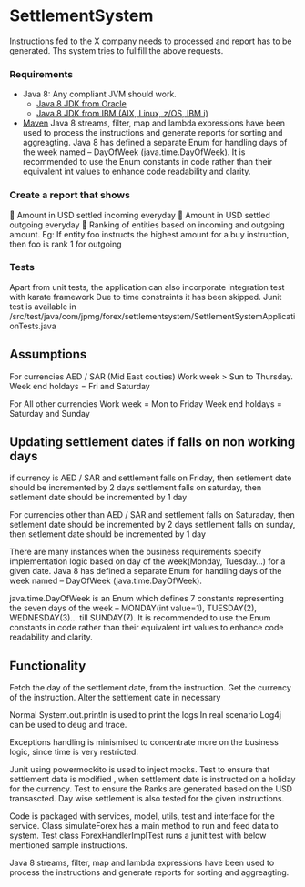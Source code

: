 # SettlementSystem
Instructions fed to the X company needs to processed and report has to be generated.
Ths system tries to fullfill the above requests.

### Requirements
* Java 8: Any compliant JVM should work.
  * [Java 8 JDK from Oracle](http://www.oracle.com/technetwork/java/javase/downloads/index.html)
  * [Java 8 JDK from IBM (AIX, Linux, z/OS, IBM i)](http://www.ibm.com/developerworks/java/jdk/)
* [Maven](https://maven.apache.org/install.html)
Java 8 streams, filter, map and lambda expressions have been used to process the instructions and generate reports for sorting and aggreagting.
Java 8 has defined a separate Enum for handling days of the week named – DayOfWeek (java.time.DayOfWeek).
It is recommended to use the Enum constants in code rather than their equivalent int values to enhance code readability and clarity.

### Create a report that shows
 Amount in USD settled incoming everyday
 Amount in USD settled outgoing everyday
 Ranking of entities based on incoming and outgoing amount. Eg: If entity foo instructs the highest
amount for a buy instruction, then foo is rank 1 for outgoing

### Tests

Apart from unit tests, the application can also incorporate integration test with karate framework
Due to time constraints it has been skipped.
Junit test is available in /src/test/java/com/jpmg/forex/settlementsystem/SettlementSystemApplicationTests.java

Assumptions
-----------
For currencies AED / SAR (Mid East couties) Work week > Sun to Thursday.
                                            Week end holdays = Fri and Saturday

For All other currencies Work week = Mon to Friday
                         Week end holdays = Saturday and Sunday



Updating settlement dates if falls on non working days
-------------------------------------------------------
if currency is AED / SAR and settlement falls on Friday, then setlement date should be incremented by 2 days
                             settlement falls on saturday, then setlement date should be incremented by 1 day


For currencies other than AED / SAR and settlement falls on Saturaday, then setlement date should be incremented by 2 days
										settlement falls on sunday, then setlement date should be incremented by 1 day

There are many instances when the business requirements specify implementation logic based on day of the week(Monday, Tuesday…) for a given date. 
Java 8 has defined a separate Enum for handling days of the week named – DayOfWeek (java.time.DayOfWeek).

java.time.DayOfWeek is an Enum which defines 7 constants representing the seven days of the week – MONDAY(int value=1), TUESDAY(2), WEDNESDAY(3)… till SUNDAY(7).
It is recommended to use the Enum constants in code rather than their equivalent int values to enhance code readability and clarity.


Functionality
-------------
Fetch the day of the settlement date, from the instruction.
Get the currency of the instruction.
Alter the settlement date in necessary

Normal System.out.println is used to print the logs
In real scenario Log4j can be used to deug and trace.

Exceptions handling is minismised to concentrate more on the business logic, since time is very restricted.

Junit using powermockito is used to inject mocks.
Test to ensure that settlement data is modified , when settlement date is instructed on a holiday for the currency.
Test to ensure the Ranks are generated based on the USD transascted.
Day wise settlement is also tested for the given instructions.

Code is packaged with services, model, utils, test and interface for the service.
Class simulateForex has a main method to run and feed data to system.
Test class ForexHandlerImplTest runs a junit test with below mentioned sample instructions.

Java 8 streams, filter, map and lambda expressions have been used to process the instructions and generate reports for sorting and aggreagting.

